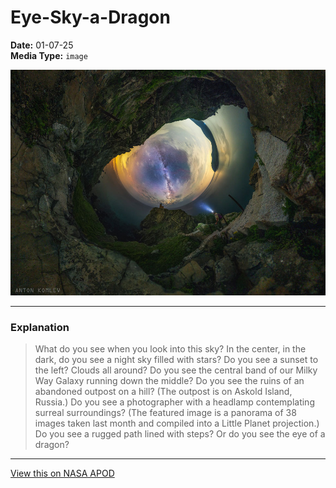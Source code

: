 # Eye-Sky-a-Dragon

**Date:** 01-07-25  
**Media Type:** `image`  

![Image](image.jpg)



---

### Explanation

> What do you see when you look into this sky? In the center, in the dark, do you see a night sky filled with stars? Do you see a sunset to the left? Clouds all around? Do you see the central band of our Milky Way Galaxy running down the middle? Do you see the ruins of an abandoned outpost on a hill? (The outpost is on Askold Island, Russia.)  Do you see a photographer with a headlamp contemplating surreal surroundings? (The featured image is a panorama of 38 images taken last month and compiled into a Little Planet projection.)  Do you see a rugged path lined with steps? Or do you see the eye of a dragon?

---

[View this on NASA APOD](https://apod.nasa.gov/apod/astropix.html)
